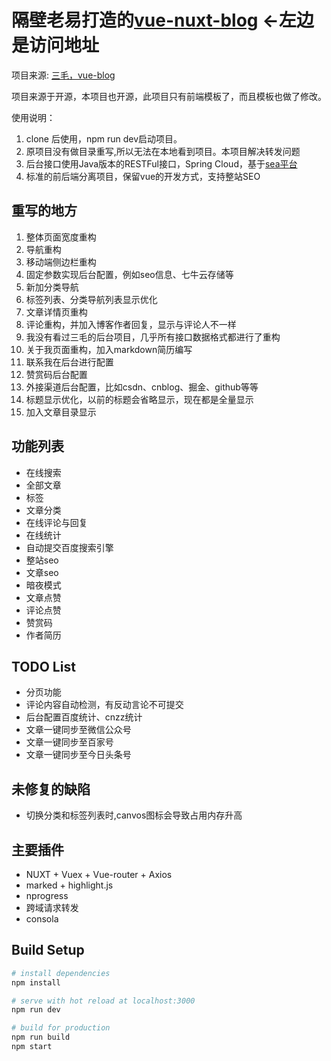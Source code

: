 # 隔壁老易打造的[vue-nuxt-blog](http://yi.wuhuhai.com) <-左边是访问地址

项目来源: [三毛，vue-blog](https://github.com/jkchao/vue-blog)

项目来源于开源，本项目也开源，此项目只有前端模板了，而且模板也做了修改。

使用说明：
1. clone 后使用，npm run dev启动项目。
2. 原项目没有做目录重写,所以无法在本地看到项目。本项目解决转发问题
3. 后台接口使用Java版本的RESTFul接口，Spring Cloud，基于[sea平台](https://github.com/yb2020/sea)
4. 标准的前后端分离项目，保留vue的开发方式，支持整站SEO

## 重写的地方
1. 整体页面宽度重构
2. 导航重构
3. 移动端侧边栏重构
4. 固定参数实现后台配置，例如seo信息、七牛云存储等
5. 新加分类导航
6. 标签列表、分类导航列表显示优化
7. 文章详情页重构
8. 评论重构，并加入博客作者回复，显示与评论人不一样
9. 我没有看过三毛的后台项目，几乎所有接口数据格式都进行了重构
10. 关于我页面重构，加入markdown简历编写
11. 联系我在后台进行配置
12. 赞赏码后台配置
13. 外接渠道后台配置，比如csdn、cnblog、掘金、github等等
14. 标题显示优化，以前的标题会省略显示，现在都是全量显示
15. 加入文章目录显示

## 功能列表
- 在线搜索
- 全部文章
- 标签
- 文章分类
- 在线评论与回复
- 在线统计
- 自动提交百度搜索引擎
- 整站seo
- 文章seo
- 暗夜模式
- 文章点赞
- 评论点赞
- 赞赏码
- 作者简历

## TODO List
- 分页功能
- 评论内容自动检测，有反动言论不可提交
- 后台配置百度统计、cnzz统计
- 文章一键同步至微信公众号
- 文章一键同步至百家号
- 文章一键同步至今日头条号

## 未修复的缺陷

- 切换分类和标签列表时,canvos图标会导致占用内存升高

## 主要插件

 - NUXT + Vuex + Vue-router + Axios
 - marked + highlight.js
 - nprogress
 - 跨域请求转发
 - consola
 
## Build Setup

``` bash
# install dependencies
npm install

# serve with hot reload at localhost:3000
npm run dev

# build for production
npm run build
npm start

```



